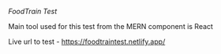 _FoodTrain Test_

Main tool used for this test from the MERN component is React

Live url to test - https://foodtraintest.netlify.app/
